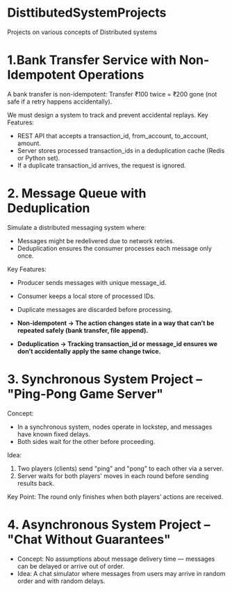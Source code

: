 # DisttibutedSystemProjects
Projects on various concepts of Distributed systems


# 1.Bank Transfer Service with Non-Idempotent Operations
A bank transfer is non-idempotent:
Transfer ₹100 twice = ₹200 gone (not safe if a retry happens accidentally).

We must design a system to track and prevent accidental replays.
Key Features:
- REST API that accepts a transaction_id, from_account, to_account, amount.
- Server stores processed transaction_ids in a deduplication cache (Redis or Python set).
- If a duplicate transaction_id arrives, the request is ignored.


 # 2. Message Queue with Deduplication
Simulate a distributed messaging system where:
- Messages might be redelivered due to network retries.
- Deduplication ensures the consumer processes each message only once.

Key Features:
- Producer sends messages with unique message_id.
- Consumer keeps a local store of processed IDs.
- Duplicate messages are discarded before processing.

- **Non-idempotent → The action changes state in a way that can’t be repeated safely (bank transfer, file append).**
- **Deduplication → Tracking transaction_id or message_id ensures we don’t accidentally apply the same change twice.**

# 3. Synchronous System Project – "Ping-Pong Game Server"
Concept:
- In a synchronous system, nodes operate in lockstep, and messages have known fixed delays.
- Both sides wait for the other before proceeding.

Idea:
1. Two players (clients) send "ping" and "pong" to each other via a server.
2. Server waits for both players' moves in each round before sending results back.

Key Point: The round only finishes when both players’ actions are received.

# 4. Asynchronous System Project – "Chat Without Guarantees"
- Concept: No assumptions about message delivery time — messages can be delayed or arrive out of order.
- Idea: A chat simulator where messages from users may arrive in random order and with random delays.  
